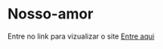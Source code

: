 # Nosso-amor
Entre no link para vizualizar o site
[Entre aqui](https://amspierre.github.io/Nosso-amor/)
